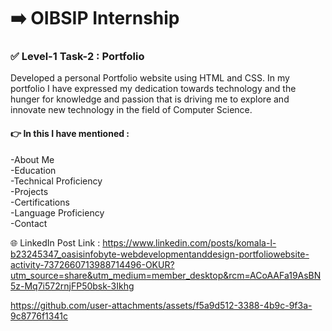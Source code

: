 # ➡️ OIBSIP Internship

### ✅ Level-1 Task-2 : Portfolio<br/>
Developed a personal Portfolio website using HTML and CSS. In my portfolio I have expressed my dedication towards technology and the hunger for knowledge and passion that is driving me to explore and innovate new technology in the field of Computer Science.<br/>

#### 👉 In this I have mentioned :<br/>
-About Me<br/>
-Education<br/>
-Technical Proficiency<br/>
-Projects<br/>
-Certifications<br/>
-Language Proficiency<br/>
-Contact<br/>

🌐 LinkedIn Post Link : https://www.linkedin.com/posts/komala-l-b23245347_oasisinfobyte-webdevelopmentanddesign-portfoliowebsite-activity-7372660713988714496-OKUR?utm_source=share&utm_medium=member_desktop&rcm=ACoAAFa19AsBN5z-Mq7i572rnjFP50bsk-3Ikhg
<br/>

https://github.com/user-attachments/assets/f5a9d512-3388-4b9c-9f3a-9c8776f1341c
